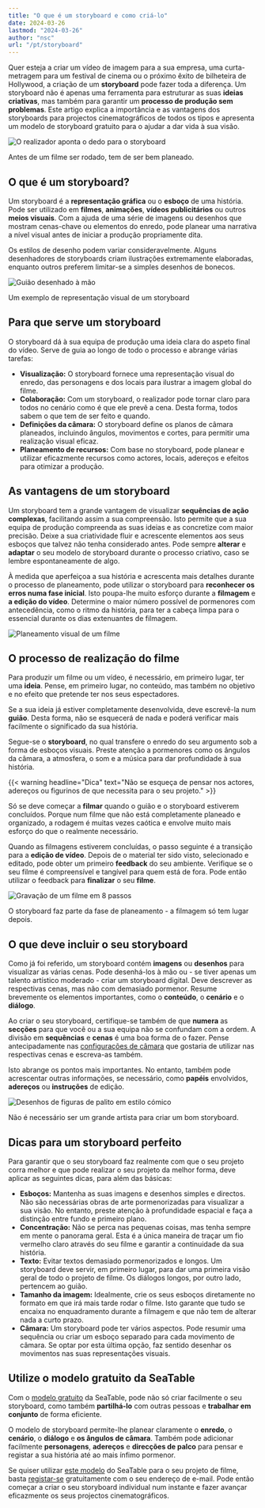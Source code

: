 ```yaml
---
title: "O que é um storyboard e como criá-lo"
date: 2024-03-26
lastmod: "2024-03-26"
author: "nsc"
url: "/pt/storyboard"
---
```


Quer esteja a criar um vídeo de imagem para a sua empresa, uma curta-metragem para um festival de cinema ou o próximo êxito de bilheteira de Hollywood, a criação de um **storyboard** pode fazer toda a diferença. Um storyboard não é apenas uma ferramenta para estruturar as suas **ideias criativas**, mas também para garantir um **processo de produção sem problemas**. Este artigo explica a importância e as vantagens dos storyboards para projectos cinematográficos de todos os tipos e apresenta um modelo de storyboard gratuito para o ajudar a dar vida à sua visão.

![O realizador aponta o dedo para o storyboard](images/dix-sept-xEKgWKmUk5A-unsplash-711x463.jpg)

Antes de um filme ser rodado, tem de ser bem planeado.

## O que é um storyboard?

Um storyboard é a **representação gráfica** ou o **esboço** de uma história. Pode ser utilizado em **filmes**, **animações**, **vídeos publicitários** ou outros **meios visuais**. Com a ajuda de uma série de imagens ou desenhos que mostram cenas-chave ou elementos do enredo, pode planear uma narrativa a nível visual antes de iniciar a produção propriamente dita.

Os estilos de desenho podem variar consideravelmente. Alguns desenhadores de storyboards criam ilustrações extremamente elaboradas, enquanto outros preferem limitar-se a simples desenhos de bonecos.

![Guião desenhado à mão](images/dix-sept-idiRDLFPH6A-unsplash-711x936.jpg)

Um exemplo de representação visual de um storyboard

## Para que serve um storyboard

O storyboard dá à sua equipa de produção uma ideia clara do aspeto final do vídeo. Serve de guia ao longo de todo o processo e abrange várias tarefas:

- **Visualização:** O storyboard fornece uma representação visual do enredo, das personagens e dos locais para ilustrar a imagem global do filme.
- **Colaboração:** Com um storyboard, o realizador pode tornar claro para todos no cenário como é que ele prevê a cena. Desta forma, todos sabem o que tem de ser feito e quando.
- **Definições da câmara:** O storyboard define os planos de câmara planeados, incluindo ângulos, movimentos e cortes, para permitir uma realização visual eficaz.
- **Planeamento de recursos:** Com base no storyboard, pode planear e utilizar eficazmente recursos como actores, locais, adereços e efeitos para otimizar a produção.

## As vantagens de um storyboard

Um storyboard tem a grande vantagem de visualizar **sequências de ação complexas**, facilitando assim a sua compreensão. Isto permite que a sua equipa de produção compreenda as suas ideias e as concretize com maior precisão. Deixe a sua criatividade fluir e acrescente elementos aos seus esboços que talvez não tenha considerado antes. Pode sempre **alterar** e **adaptar** o seu modelo de storyboard durante o processo criativo, caso se lembre espontaneamente de algo.

À medida que aperfeiçoa a sua história e acrescenta mais detalhes durante o processo de planeamento, pode utilizar o storyboard para **reconhecer os erros numa fase inicial**. Isto poupa-lhe muito esforço durante a **filmagem** e **a edição do vídeo**. Determine o maior número possível de pormenores com antecedência, como o ritmo da história, para ter a cabeça limpa para o essencial durante os dias extenuantes de filmagem.

![Planeamento visual de um filme](images/matt-popovich-pJwWrP-OIfk-unsplash-711x457.jpg)

## O processo de realização do filme

Para produzir um filme ou um vídeo, é necessário, em primeiro lugar, ter uma **ideia**. Pense, em primeiro lugar, no conteúdo, mas também no objetivo e no efeito que pretende ter nos seus espectadores.

Se a sua ideia já estiver completamente desenvolvida, deve escrevê-la num **guião**. Desta forma, não se esquecerá de nada e poderá verificar mais facilmente o significado da sua história.

Segue-se o **storyboard**, no qual transfere o enredo do seu argumento sob a forma de esboços visuais. Preste atenção a pormenores como os ângulos da câmara, a atmosfera, o som e a música para dar profundidade à sua história.

{{< warning headline="Dica" text="Não se esqueça de pensar nos actores, adereços ou figurinos de que necessita para o seu projeto." >}}

Só se deve começar a **filmar** quando o guião e o storyboard estiverem concluídos. Porque num filme que não está completamente planeado e organizado, a rodagem é muitas vezes caótica e envolve muito mais esforço do que o realmente necessário.

Quando as filmagens estiverem concluídas, o passo seguinte é a transição para a **edição de vídeo**. Depois de o material ter sido visto, selecionado e editado, pode obter um primeiro **feedback** do seu ambiente. Verifique se o seu filme é compreensível e tangível para quem está de fora. Pode então utilizar o feedback para **finalizar** o seu **filme**.

![Gravação de um filme em 8 passos](images/Film-drehen-in-8-Schritten-711x1264.png)

O storyboard faz parte da fase de planeamento - a filmagem só tem lugar depois.

## O que deve incluir o seu storyboard

Como já foi referido, um storyboard contém **imagens** ou **desenhos** para visualizar as várias cenas. Pode desenhá-los à mão ou - se tiver apenas um talento artístico moderado - criar um storyboard digital. Deve descrever as respectivas cenas, mas não com demasiado pormenor. Resume brevemente os elementos importantes, como o **conteúdo**, o **cenário** e o **diálogo**.

Ao criar o seu storyboard, certifique-se também de que **numera** as **secções** para que você ou a sua equipa não se confundam com a ordem. A divisão em **sequências** e **cenas** é uma boa forma de o fazer. Pense antecipadamente nas [configurações de câmara](https://filmpuls.info/einstellungen-einstellungsgroesse-bildausschnitt/) que gostaria de utilizar nas respectivas cenas e escreva-as também.

Isto abrange os pontos mais importantes. No entanto, também pode acrescentar outras informações, se necessário, como **papéis** envolvidos, **adereços** ou **instruções** de edição.

![Desenhos de figuras de palito em estilo cómico](images/nasim-keshmiri-bNjYwZrkJ3A-unsplash-711x474.jpg)

Não é necessário ser um grande artista para criar um bom storyboard.

## Dicas para um storyboard perfeito

Para garantir que o seu storyboard faz realmente com que o seu projeto corra melhor e que pode realizar o seu projeto da melhor forma, deve aplicar as seguintes dicas, para além das básicas:

- **Esboços:** Mantenha as suas imagens e desenhos simples e directos. Não são necessárias obras de arte pormenorizadas para visualizar a sua visão. No entanto, preste atenção à profundidade espacial e faça a distinção entre fundo e primeiro plano.
- **Concentração:** Não se perca nas pequenas coisas, mas tenha sempre em mente o panorama geral. Esta é a única maneira de traçar um fio vermelho claro através do seu filme e garantir a continuidade da sua história.
- **Texto:** Evitar textos demasiado pormenorizados e longos. Um storyboard deve servir, em primeiro lugar, para dar uma primeira visão geral de todo o projeto de filme. Os diálogos longos, por outro lado, pertencem ao guião.
- **Tamanho da imagem:** Idealmente, crie os seus esboços diretamente no formato em que irá mais tarde rodar o filme. Isto garante que tudo se encaixa no enquadramento durante a filmagem e que não tem de alterar nada a curto prazo.
- **Câmara:** Um storyboard pode ter vários aspectos. Pode resumir uma sequência ou criar um esboço separado para cada movimento de câmara. Se optar por esta última opção, faz sentido desenhar os movimentos nas suas representações visuais.

## Utilize o modelo gratuito da SeaTable

Com o [modelo gratuito](https://seatable.io/pt/vorlage/k6o24najsho8oipbkwmo8g/) da SeaTable, pode não só criar facilmente o seu storyboard, como também **partilhá-lo** com outras pessoas e **trabalhar em conjunto** de forma eficiente.

O modelo de storyboard permite-lhe planear claramente o **enredo**, o **cenário**, o **diálogo** e **os ângulos de câmara**. Também pode adicionar facilmente **personagens**, **adereços** e **direcções de palco** para pensar e registar a sua história até ao mais ínfimo pormenor.

Se quiser utilizar [este modelo](https://seatable.io/pt/vorlage/k6o24najsho8oipbkwmo8g/) do SeaTable para o seu projeto de filme, basta [registar-se](https://seatable.io/pt/registrierung/) gratuitamente com o seu endereço de e-mail. Pode então começar a criar o seu storyboard individual num instante e fazer avançar eficazmente os seus projectos cinematográficos.
